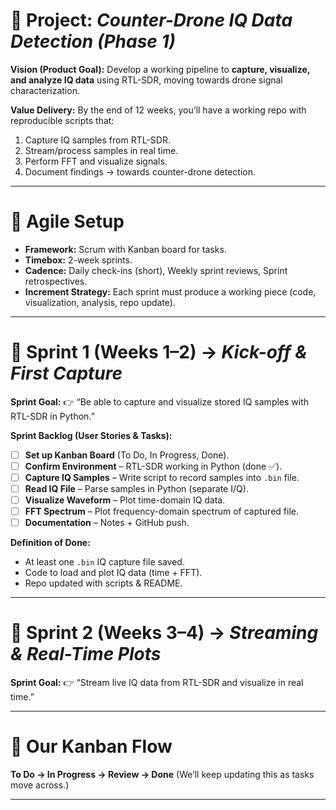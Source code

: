 # 🔹 Project: *Counter-Drone IQ Data Detection (Phase 1)*

**Vision (Product Goal):**
Develop a working pipeline to **capture, visualize, and analyze IQ data** using RTL-SDR, moving towards drone signal characterization.

**Value Delivery:**
By the end of 12 weeks, you’ll have a working repo with reproducible scripts that:

1. Capture IQ samples from RTL-SDR.
2. Stream/process samples in real time.
3. Perform FFT and visualize signals.
4. Document findings → towards counter-drone detection.

---

# 🔹 Agile Setup

* **Framework:** Scrum with Kanban board for tasks.
* **Timebox:** 2-week sprints.
* **Cadence:** Daily check-ins (short), Weekly sprint reviews, Sprint retrospectives.
* **Increment Strategy:** Each sprint must produce a working piece (code, visualization, analysis, repo update).

---

# 🔹 Sprint 1 (Weeks 1–2) → *Kick-off & First Capture*

**Sprint Goal:**
👉 “Be able to capture and visualize stored IQ samples with RTL-SDR in Python.”

**Sprint Backlog (User Stories & Tasks):**

* [ ] **Set up Kanban Board** (To Do, In Progress, Done).
* [ ] **Confirm Environment** – RTL-SDR working in Python (done ✅).
* [ ] **Capture IQ Samples** – Write script to record samples into `.bin` file.
* [ ] **Read IQ File** – Parse samples in Python (separate I/Q).
* [ ] **Visualize Waveform** – Plot time-domain IQ data.
* [ ] **FFT Spectrum** – Plot frequency-domain spectrum of captured file.
* [ ] **Documentation** – Notes + GitHub push.

**Definition of Done:**

* At least one `.bin` IQ capture file saved.
* Code to load and plot IQ data (time + FFT).
* Repo updated with scripts & README.

---

# 🔹 Sprint 2 (Weeks 3–4) → *Streaming & Real-Time Plots*

**Sprint Goal:**
👉 “Stream live IQ data from RTL-SDR and visualize in real time.”

---

# 🔹 Our Kanban Flow

**To Do → In Progress → Review → Done**
(We’ll keep updating this as tasks move across.)

---



